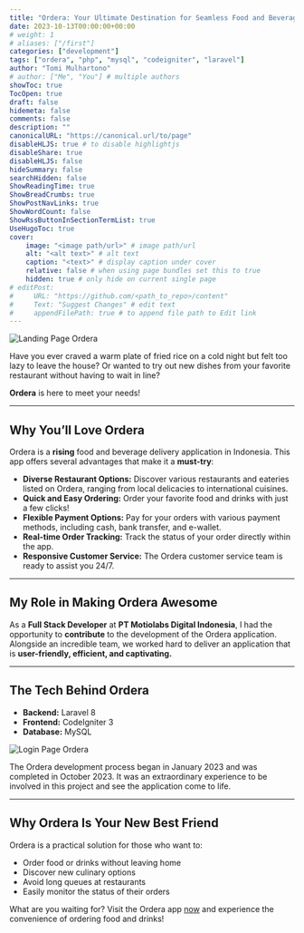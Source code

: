 ```yaml
---
title: "Ordera: Your Ultimate Destination for Seamless Food and Beverage Delivery in Indonesia"
date: 2023-10-13T00:00:00+00:00
# weight: 1
# aliases: ["/first"]
categories: ["development"]
tags: ["ordera", "php", "mysql", "codeigniter", "laravel"]
author: "Tomi Mulhartono"
# author: ["Me", "You"] # multiple authors
showToc: true
TocOpen: true
draft: false
hidemeta: false
comments: false
description: ""
canonicalURL: "https://canonical.url/to/page"
disableHLJS: true # to disable highlightjs
disableShare: true
disableHLJS: false
hideSummary: false
searchHidden: false
ShowReadingTime: true
ShowBreadCrumbs: true
ShowPostNavLinks: true
ShowWordCount: false
ShowRssButtonInSectionTermList: true
UseHugoToc: true
cover:
    image: "<image path/url>" # image path/url
    alt: "<alt text>" # alt text
    caption: "<text>" # display caption under cover
    relative: false # when using page bundles set this to true
    hidden: true # only hide on current single page
# editPost:
#     URL: "https://github.com/<path_to_repo>/content"
#     Text: "Suggest Changes" # edit text
#     appendFilePath: true # to append file path to Edit link
---
```


![Landing Page Ordera](/images/ordera.jpg)

Have you ever craved a warm plate of fried rice on a cold night but felt too lazy to leave the house? Or wanted to try out new dishes from your favorite restaurant without having to wait in line?

**Ordera** is here to meet your needs!

---

## Why You’ll Love Ordera

Ordera is a **rising** food and beverage delivery application in Indonesia. This app offers several advantages that make it a **must-try**:

- **Diverse Restaurant Options:** Discover various restaurants and eateries listed on Ordera, ranging from local delicacies to international cuisines.
- **Quick and Easy Ordering:** Order your favorite food and drinks with just a few clicks!
- **Flexible Payment Options:** Pay for your orders with various payment methods, including cash, bank transfer, and e-wallet.
- **Real-time Order Tracking:** Track the status of your order directly within the app.
- **Responsive Customer Service:** The Ordera customer service team is ready to assist you 24/7.

---

## My Role in Making Ordera Awesome

As a **Full Stack Developer** at **PT Motiolabs Digital Indonesia**, I had the opportunity to **contribute** to the development of the Ordera application. Alongside an incredible team, we worked hard to deliver an application that is **user-friendly, efficient, and captivating.**

---

## The Tech Behind Ordera

- **Backend:** Laravel 8
- **Frontend:** CodeIgniter 3
- **Database:** MySQL

![Login Page Ordera](/images/ordera2.png)

The Ordera development process began in January 2023 and was completed in October 2023. It was an extraordinary experience to be involved in this project and see the application come to life.

---

## Why Ordera Is Your New Best Friend

Ordera is a practical solution for those who want to:

- Order food or drinks without leaving home
- Discover new culinary options
- Avoid long queues at restaurants
- Easily monitor the status of their orders

What are you waiting for? Visit the Ordera app [now](https://ordera.id/) and experience the convenience of ordering food and drinks!